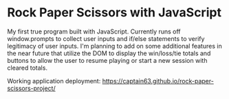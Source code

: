 # Rock Paper Scissors with JavaScript

My first true program built with JavaScript. Currently runs off window.prompts to collect user inputs and if/else statements to verify legitimacy of user inputs. I'm planning to add on some additional features in the near future that utilize the DOM to display the win/loss/tie totals and buttons to allow the user to resume playing or start a new session with cleared totals.

Working application deployment: https://captain63.github.io/rock-paper-scissors-project/
